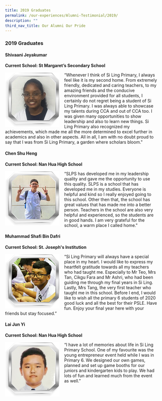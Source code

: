 ```yaml
---
title: 2019 Graduates
permalink: /our-experiences/Alumni-Testimonial/2019/
description: ""
third_nav_title: Our Alumni Our Pride
---
```


### 2019 Graduates

#### Shivaani Jeyakumar
**Current School: St Margaret’s Secondary School**

<img src="/images/at11.png" style="width:180px;height:180px;margin-right:15px;" align = "left"> “Whenever I think of Si Ling Primary, I always feel like it is my second home. From extremely friendly, dedicated and caring teachers, to my amazing friends and the conducive environment provided for all students, I certainly do not regret being a student of Si Ling Primary. I was always able to showcase my talents during CCA and out of CCA too. I was given many opportunities to show leadership and also to learn new things. Si Ling Primary also recognized my achievements, which made me all the more determined to excel further in academics and also in other aspects. All in all, I am with no doubt proud to say that I was from Si Ling Primary, a garden where scholars bloom."

#### Chen Shu Heng
**Current School: Nan Hua High School**

<img src="/images/at12.png" style="width:180px;height:180px;margin-right:15px;" align = "left"> “SLPS has developed me in my leadership quality and gave me the opportunity to use this quality. SLPS is a school that has developed me in my studies. Everyone is helpful and kind so I really enjoyed going to this school. Other then that, the school has great values that has made me into a better person. Teachers in the school are also very helpful and experienced, so the students are in good hands. I am very grateful for the school, a warm place I called home."

#### Muhammad Shafi Bin Dafri
**Current School: St. Joseph's Institution**

<img src="/images/at13.png" style="width:180px;height:180px;margin-right:15px;" align = "left"> “Si Ling Primary will always have a special place in my heart. I would like to express my heartfelt gratitude towards all my teachers who had taught me. Especially to Mr Teo, Mrs Tan, Cikgu Fara and Mr Ashri, who had been guiding me through my final years in Si Ling. Lastly, Mrs Tang, the very first teacher who taught me in this school. Before I end, I would like to wish all the primary 6 students of 2020 good luck and all the best for their PSLE. Have fun. Enjoy your final year here with your friends but stay focused.”

#### Lai Jun Yi 
**Current School: Nan Hua High School**

<img src="/images/at14.png" style="width:180px;height:180px;margin-right:15px;" align = "left"> “I have a lot of memories about life in Si Ling Primary School. One of my favourite was the young entrepreneur event held while I was in Primary 6. We designed our own games, planned and set up game booths for our juniors and kindergarten kids to play. We had lots of fun and learned much from the event as well.”